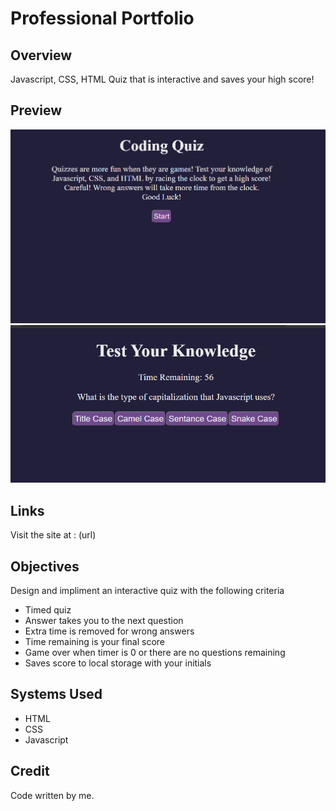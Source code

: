 # Professional Portfolio

## Overview
Javascript, CSS, HTML Quiz that is interactive and saves your high score!

## Preview

![Preview Image](assets/images/quiz1.png)
![Preview Image](assets/images/quiz2.png)

## Links
Visit the site at : (url)

## Objectives
Design and impliment an interactive quiz  with the following criteria  
* Timed quiz
* Answer takes you to the next question
* Extra time is removed for wrong answers
* Time remaining is your final score
* Game over when timer is 0 or there are no questions remaining
* Saves score to local storage with your initials

## Systems Used
* HTML  
* CSS
* Javascript

## Credit 
Code written by me.   




